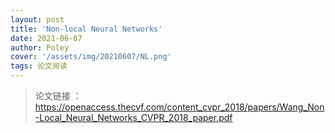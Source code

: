 ```yaml
---
layout: post
title: 'Non-local Neural Networks'
date: 2021-06-07
author: Poley
cover: '/assets/img/20210607/NL.png'
tags: 论文阅读
---
```


> 论文链接 ： https://openaccess.thecvf.com/content_cvpr_2018/papers/Wang_Non-Local_Neural_Networks_CVPR_2018_paper.pdf